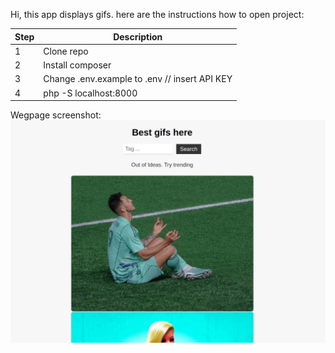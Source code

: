 Hi, this app displays gifs. here are the instructions how to open project:

| Step | Description                                   |
|------|-----------------------------------------------|
| 1    | Clone repo                                    |
| 2    | Install composer                              |
| 3    | Change .env.example to .env // insert API KEY |
| 4    | php -S localhost:8000                         |

Wegpage screenshot:
<img src="app/Views/images/example.png">